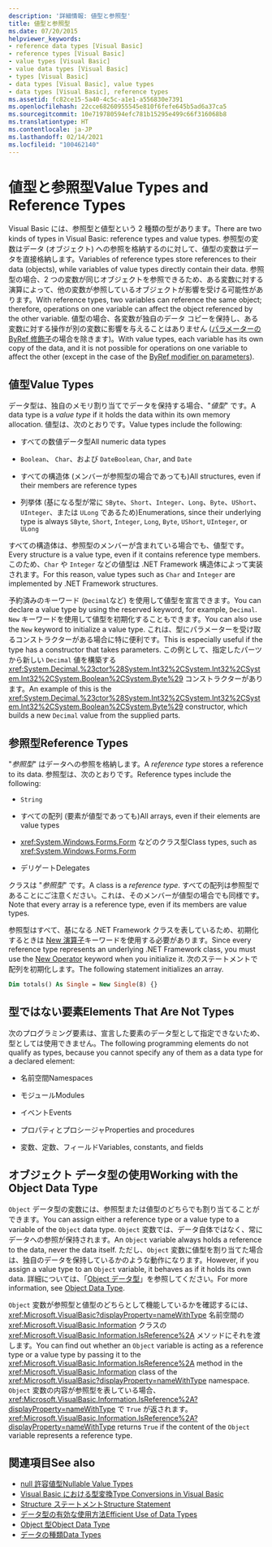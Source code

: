 ```yaml
---
description: '詳細情報: 値型と参照型'
title: 値型と参照型
ms.date: 07/20/2015
helpviewer_keywords:
- reference data types [Visual Basic]
- reference types [Visual Basic]
- value types [Visual Basic]
- value data types [Visual Basic]
- types [Visual Basic]
- data types [Visual Basic], value types
- data types [Visual Basic], reference types
ms.assetid: fc82ce15-5a40-4c5c-a1e1-a556830e7391
ms.openlocfilehash: 22cce68260955545e810f6fefe645b5ad6a37ca5
ms.sourcegitcommit: 10e719780594efc781b15295e499c66f316068b8
ms.translationtype: HT
ms.contentlocale: ja-JP
ms.lasthandoff: 02/14/2021
ms.locfileid: "100462140"
---
```

# <a name="value-types-and-reference-types"></a><span data-ttu-id="7d9a3-103">値型と参照型</span><span class="sxs-lookup"><span data-stu-id="7d9a3-103">Value Types and Reference Types</span></span>

<span data-ttu-id="7d9a3-104">Visual Basic には、参照型と値型という 2 種類の型があります。</span><span class="sxs-lookup"><span data-stu-id="7d9a3-104">There are two kinds of types in Visual Basic: reference types and value types.</span></span> <span data-ttu-id="7d9a3-105">参照型の変数はデータ (オブジェクト) への参照を格納するのに対して、値型の変数はデータを直接格納します。</span><span class="sxs-lookup"><span data-stu-id="7d9a3-105">Variables of reference types store references to their data (objects), while variables of value types directly contain their data.</span></span> <span data-ttu-id="7d9a3-106">参照型の場合、2 つの変数が同じオブジェクトを参照できるため、ある変数に対する演算によって、他の変数が参照しているオブジェクトが影響を受ける可能性があります。</span><span class="sxs-lookup"><span data-stu-id="7d9a3-106">With reference types, two variables can reference the same object; therefore, operations on one variable can affect the object referenced by the other variable.</span></span> <span data-ttu-id="7d9a3-107">値型の場合、各変数が独自のデータ コピーを保持し、ある変数に対する操作が別の変数に影響を与えることはありません ([パラメーターの ByRef 修飾子](../../../language-reference/modifiers/byref.md)の場合を除きます)。</span><span class="sxs-lookup"><span data-stu-id="7d9a3-107">With value types, each variable has its own copy of the data, and it is not possible for operations on one variable to affect the other (except in the case of the [ByRef modifier on parameters](../../../language-reference/modifiers/byref.md)).</span></span>
  
## <a name="value-types"></a><span data-ttu-id="7d9a3-108">値型</span><span class="sxs-lookup"><span data-stu-id="7d9a3-108">Value Types</span></span>  

 <span data-ttu-id="7d9a3-109">データ型は、独自のメモリ割り当てでデータを保持する場合、"*値型*" です。</span><span class="sxs-lookup"><span data-stu-id="7d9a3-109">A data type is a *value type* if it holds the data within its own memory allocation.</span></span> <span data-ttu-id="7d9a3-110">値型は、次のとおりです。</span><span class="sxs-lookup"><span data-stu-id="7d9a3-110">Value types include the following:</span></span>  
  
- <span data-ttu-id="7d9a3-111">すべての数値データ型</span><span class="sxs-lookup"><span data-stu-id="7d9a3-111">All numeric data types</span></span>  
  
- <span data-ttu-id="7d9a3-112">`Boolean`、 `Char`、および `Date`</span><span class="sxs-lookup"><span data-stu-id="7d9a3-112">`Boolean`, `Char`, and `Date`</span></span>  
  
- <span data-ttu-id="7d9a3-113">すべての構造体 (メンバーが参照型の場合であっても)</span><span class="sxs-lookup"><span data-stu-id="7d9a3-113">All structures, even if their members are reference types</span></span>  
  
- <span data-ttu-id="7d9a3-114">列挙体 (基になる型が常に `SByte`、`Short`、`Integer`、`Long`、`Byte`、`UShort`、`UInteger`、または `ULong` であるため)</span><span class="sxs-lookup"><span data-stu-id="7d9a3-114">Enumerations, since their underlying type is always `SByte`, `Short`, `Integer`, `Long`, `Byte`, `UShort`, `UInteger`, or `ULong`</span></span>  
  
 <span data-ttu-id="7d9a3-115">すべての構造体は、参照型のメンバーが含まれている場合でも、値型です。</span><span class="sxs-lookup"><span data-stu-id="7d9a3-115">Every structure is a value type, even if it contains reference type members.</span></span> <span data-ttu-id="7d9a3-116">このため、`Char` や `Integer` などの値型は .NET Framework 構造体によって実装されます。</span><span class="sxs-lookup"><span data-stu-id="7d9a3-116">For this reason, value types such as `Char` and `Integer` are implemented by .NET Framework structures.</span></span>  
  
 <span data-ttu-id="7d9a3-117">予約済みのキーワード (`Decimal`など) を使用して値型を宣言できます。</span><span class="sxs-lookup"><span data-stu-id="7d9a3-117">You can declare a value type by using the reserved keyword, for example, `Decimal`.</span></span> <span data-ttu-id="7d9a3-118">`New` キーワードを使用して値型を初期化することもできます。</span><span class="sxs-lookup"><span data-stu-id="7d9a3-118">You can also use the `New` keyword to initialize a value type.</span></span> <span data-ttu-id="7d9a3-119">これは、型にパラメーターを受け取るコンストラクターがある場合に特に便利です。</span><span class="sxs-lookup"><span data-stu-id="7d9a3-119">This is especially useful if the type has a constructor that takes parameters.</span></span> <span data-ttu-id="7d9a3-120">この例として、指定したパーツから新しい `Decimal` 値を構築する <xref:System.Decimal.%23ctor%28System.Int32%2CSystem.Int32%2CSystem.Int32%2CSystem.Boolean%2CSystem.Byte%29> コンストラクターがあります。</span><span class="sxs-lookup"><span data-stu-id="7d9a3-120">An example of this is the <xref:System.Decimal.%23ctor%28System.Int32%2CSystem.Int32%2CSystem.Int32%2CSystem.Boolean%2CSystem.Byte%29> constructor, which builds a new `Decimal` value from the supplied parts.</span></span>  
  
## <a name="reference-types"></a><span data-ttu-id="7d9a3-121">参照型</span><span class="sxs-lookup"><span data-stu-id="7d9a3-121">Reference Types</span></span>  

 <span data-ttu-id="7d9a3-122">"*参照型*" はデータへの参照を格納します。</span><span class="sxs-lookup"><span data-stu-id="7d9a3-122">A *reference type* stores a reference to its data.</span></span> <span data-ttu-id="7d9a3-123">参照型は、次のとおりです。</span><span class="sxs-lookup"><span data-stu-id="7d9a3-123">Reference types include the following:</span></span>  
  
- `String`  
  
- <span data-ttu-id="7d9a3-124">すべての配列 (要素が値型であっても)</span><span class="sxs-lookup"><span data-stu-id="7d9a3-124">All arrays, even if their elements are value types</span></span>  
  
- <span data-ttu-id="7d9a3-125"><xref:System.Windows.Forms.Form> などのクラス型</span><span class="sxs-lookup"><span data-stu-id="7d9a3-125">Class types, such as <xref:System.Windows.Forms.Form></span></span>  
  
- <span data-ttu-id="7d9a3-126">デリゲート</span><span class="sxs-lookup"><span data-stu-id="7d9a3-126">Delegates</span></span>  
  
 <span data-ttu-id="7d9a3-127">クラスは "*参照型*" です。</span><span class="sxs-lookup"><span data-stu-id="7d9a3-127">A class is a *reference type*.</span></span> <span data-ttu-id="7d9a3-128">すべての配列は参照型であることにご注意ください。これは、そのメンバーが値型の場合でも同様です。</span><span class="sxs-lookup"><span data-stu-id="7d9a3-128">Note that every array is a reference type, even if its members are value types.</span></span>  
  
 <span data-ttu-id="7d9a3-129">参照型はすべて、基になる .NET Framework クラスを表しているため、初期化するときは [New 演算子](../../../language-reference/operators/new-operator.md)キーワードを使用する必要があります。</span><span class="sxs-lookup"><span data-stu-id="7d9a3-129">Since every reference type represents an underlying .NET Framework class, you must use the [New Operator](../../../language-reference/operators/new-operator.md) keyword when you initialize it.</span></span> <span data-ttu-id="7d9a3-130">次のステートメントで配列を初期化します。</span><span class="sxs-lookup"><span data-stu-id="7d9a3-130">The following statement initializes an array.</span></span>  
  
```vb  
Dim totals() As Single = New Single(8) {}  
```  
  
## <a name="elements-that-are-not-types"></a><span data-ttu-id="7d9a3-131">型ではない要素</span><span class="sxs-lookup"><span data-stu-id="7d9a3-131">Elements That Are Not Types</span></span>  

 <span data-ttu-id="7d9a3-132">次のプログラミング要素は、宣言した要素のデータ型として指定できないため、型としては使用できません。</span><span class="sxs-lookup"><span data-stu-id="7d9a3-132">The following programming elements do not qualify as types, because you cannot specify any of them as a data type for a declared element:</span></span>  
  
- <span data-ttu-id="7d9a3-133">名前空間</span><span class="sxs-lookup"><span data-stu-id="7d9a3-133">Namespaces</span></span>  
  
- <span data-ttu-id="7d9a3-134">モジュール</span><span class="sxs-lookup"><span data-stu-id="7d9a3-134">Modules</span></span>  
  
- <span data-ttu-id="7d9a3-135">イベント</span><span class="sxs-lookup"><span data-stu-id="7d9a3-135">Events</span></span>  
  
- <span data-ttu-id="7d9a3-136">プロパティとプロシージャ</span><span class="sxs-lookup"><span data-stu-id="7d9a3-136">Properties and procedures</span></span>  
  
- <span data-ttu-id="7d9a3-137">変数、定数、フィールド</span><span class="sxs-lookup"><span data-stu-id="7d9a3-137">Variables, constants, and fields</span></span>  
  
## <a name="working-with-the-object-data-type"></a><span data-ttu-id="7d9a3-138">オブジェクト データ型の使用</span><span class="sxs-lookup"><span data-stu-id="7d9a3-138">Working with the Object Data Type</span></span>  

 <span data-ttu-id="7d9a3-139">`Object` データ型の変数には、参照型または値型のどちらでも割り当てることができます。</span><span class="sxs-lookup"><span data-stu-id="7d9a3-139">You can assign either a reference type or a value type to a variable of the `Object` data type.</span></span> <span data-ttu-id="7d9a3-140">`Object` 変数では、データ自体ではなく、常にデータへの参照が保持されます。</span><span class="sxs-lookup"><span data-stu-id="7d9a3-140">An `Object` variable always holds a reference to the data, never the data itself.</span></span> <span data-ttu-id="7d9a3-141">ただし、`Object` 変数に値型を割り当てた場合は、独自のデータを保持しているかのような動作になります。</span><span class="sxs-lookup"><span data-stu-id="7d9a3-141">However, if you assign a value type to an `Object` variable, it behaves as if it holds its own data.</span></span> <span data-ttu-id="7d9a3-142">詳細については、「[Object データ型](../../../language-reference/data-types/object-data-type.md)」を参照してください。</span><span class="sxs-lookup"><span data-stu-id="7d9a3-142">For more information, see [Object Data Type](../../../language-reference/data-types/object-data-type.md).</span></span>  
  
 <span data-ttu-id="7d9a3-143">`Object` 変数が参照型と値型のどちらとして機能しているかを確認するには、<xref:Microsoft.VisualBasic?displayProperty=nameWithType> 名前空間の <xref:Microsoft.VisualBasic.Information> クラスの <xref:Microsoft.VisualBasic.Information.IsReference%2A> メソッドにそれを渡します。</span><span class="sxs-lookup"><span data-stu-id="7d9a3-143">You can find out whether an `Object` variable is acting as a reference type or a value type by passing it to the <xref:Microsoft.VisualBasic.Information.IsReference%2A> method in the <xref:Microsoft.VisualBasic.Information> class of the <xref:Microsoft.VisualBasic?displayProperty=nameWithType> namespace.</span></span> <span data-ttu-id="7d9a3-144">`Object` 変数の内容が参照型を表している場合、<xref:Microsoft.VisualBasic.Information.IsReference%2A?displayProperty=nameWithType> で `True` が返されます。</span><span class="sxs-lookup"><span data-stu-id="7d9a3-144"><xref:Microsoft.VisualBasic.Information.IsReference%2A?displayProperty=nameWithType> returns `True` if the content of the `Object` variable represents a reference type.</span></span>  
  
## <a name="see-also"></a><span data-ttu-id="7d9a3-145">関連項目</span><span class="sxs-lookup"><span data-stu-id="7d9a3-145">See also</span></span>

- [<span data-ttu-id="7d9a3-146">null 許容値型</span><span class="sxs-lookup"><span data-stu-id="7d9a3-146">Nullable Value Types</span></span>](nullable-value-types.md)
- [<span data-ttu-id="7d9a3-147">Visual Basic における型変換</span><span class="sxs-lookup"><span data-stu-id="7d9a3-147">Type Conversions in Visual Basic</span></span>](type-conversions.md)
- [<span data-ttu-id="7d9a3-148">Structure ステートメント</span><span class="sxs-lookup"><span data-stu-id="7d9a3-148">Structure Statement</span></span>](../../../language-reference/statements/structure-statement.md)
- [<span data-ttu-id="7d9a3-149">データ型の有効な使用方法</span><span class="sxs-lookup"><span data-stu-id="7d9a3-149">Efficient Use of Data Types</span></span>](efficient-use-of-data-types.md)
- [<span data-ttu-id="7d9a3-150">Object 型</span><span class="sxs-lookup"><span data-stu-id="7d9a3-150">Object Data Type</span></span>](../../../language-reference/data-types/object-data-type.md)
- [<span data-ttu-id="7d9a3-151">データの種類</span><span class="sxs-lookup"><span data-stu-id="7d9a3-151">Data Types</span></span>](index.md)
